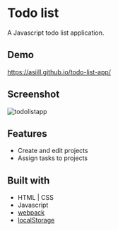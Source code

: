 # Todo list
A Javascript todo list application.

## Demo
https://asiill.github.io/todo-list-app/

## Screenshot
![todolistapp](https://github.com/asiill/todo-list-app/assets/9745019/9ec2890d-69f2-4eff-8a54-a6a1015fddc0)

##  Features
* Create and edit projects
* Assign tasks to projects

## Built with
* HTML | CSS
* Javascript
* [webpack](https://webpack.js.org/)
* [localStorage](https://developer.mozilla.org/en-US/docs/Web/API/Window/localStorage)
